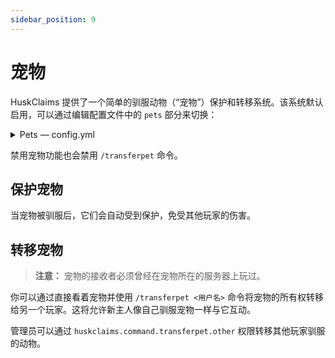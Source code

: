 ```yaml
---
sidebar_position: 9
---
```


# 宠物

HuskClaims 提供了一个简单的驯服动物（“宠物”）保护和转移系统。该系统默认启用，可以通过编辑配置文件中的 `pets` 部分来切换：

<details>
<summary>Pets &mdash; config.yml</summary>

```yaml
# 设置用于保护驯服动物（宠物）。文档：https://william278.net/docs/huskclaims/pets
pets:
  # 是否启用保护驯服动物，使其只能被主人伤害/使用
  enabled: true
```
</details>

禁用宠物功能也会禁用 `/transferpet` 命令。

## 保护宠物
当宠物被驯服后，它们会自动受到保护，免受其他玩家的伤害。

## 转移宠物
> **注意：** 宠物的接收者必须曾经在宠物所在的服务器上玩过。

你可以通过直接看着宠物并使用 `/transferpet <用户名>` 命令将宠物的所有权转移给另一个玩家。这将允许新主人像自己驯服宠物一样与它互动。

管理员可以通过 `huskclaims.command.transferpet.other` 权限转移其他玩家驯服的动物。